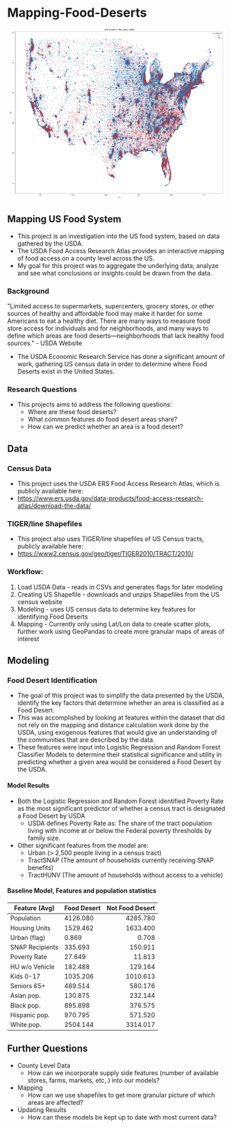 # Mapping-Food-Deserts

![Food Desert Map](Assets/FDMAP.PNG)


## Mapping US Food System
- This project is an investigation into the US food system, based on data gathered by the USDA.
- The USDA Food Access Research Atlas provides an interactive mapping of food access on a county level across the US.
- My goal for this project was to aggregate the underlying data, analyze and see what conclusions or insights could be drawn from the data.

### Background
"Limited access to supermarkets, supercenters, grocery stores, or other sources of healthy and affordable food may make it harder for some Americans to eat a healthy diet. There are many ways to measure food store access for individuals and for neighborhoods, and many ways to define which areas are food deserts—neighborhoods that lack healthy food sources." - USDA Website

- The USDA Economic Research Service has done a significant amount of work, gathering US census data in order to determine where Food Deserts exist in the United States.
### Research Questions
- This projects aims to address the following questions:
    - Where are these food deserts?
    - What common features do food desert areas share?
    - How can we predict whether an area is a food desert?

## Data

### Census Data
- This project uses the USDA ERS Food Access Research Atlas, which is publicly available here:
- https://www.ers.usda.gov/data-products/food-access-research-atlas/download-the-data/

### TIGER/line Shapefiles
- This project also uses TIGER/line shapefiles of US Census tracts, publicly available here:
- https://www2.census.gov/geo/tiger/TIGER2010/TRACT/2010/

### Workflow:
1. Load USDA Data -  reads in CSVs and generates flags for later modeling
2. Creating US Shapefile  - downloads and unzips Shapefiles from the US census website
3. Modeling  - uses US census data to determine key features for identifying Food Deserts
4. Mapping - Currently only using Lat/Lon data to create scatter plots, further work using GeoPandas to create more granular maps of areas of interest

## Modeling

### Food Desert Identification
- The goal of this project was to simplify the data presented by the USDA, identify the key factors that determine whether an area is classified as a Food Desert.
- This was accomplished by looking at features within the dataset that did not rely on the mapping and distance calculation work done by the USDA, using exogenous features that would give an understanding of the communities that are described by the data.
- These features were input into Logistic Regression and Random Forest Classifier Models to determine their  statistical significance and utility in predicting whether a given area would be considered a Food Desert by the USDA.

#### Model Results
- Both the Logistic Regression and Random Forest identified Poverty Rate as the most significant predictor of whether a census tract is designated a Food Desert by USDA
    - USDA defines Poverty Rate as: The share of the tract population living with income at or below the Federal poverty thresholds by family size.
- Other significant features from the model are:
    - Urban (> 2,500 people living in a census tract)
    - TractSNAP (The amount of households currently receiving SNAP benefits)
    - TractHUNV (The amount of households without access to a vehicle)
#### Baseline Model, Features and population statistics

Feature (Avg)| Food Desert| Not Food Desert
------------ | ---------  | --------:
Population   | 4126.080   | 4285.780
Housing Units| 1529.462   | 1633.400
Urban (flag) | 0.869 | 0.708
SNAP Recipients | 335.693 | 150.911
Poverty Rate | 27.649 | 11.813
HU w/o Vehicle| 182.488 | 129.164
Kids 0-17| 1035.206 | 1010.613
Seniors 65+ | 489.514 | 580.176
Asian pop.  | 130.875 | 232.144
Black pop.  | 895.898 | 376.575
Hispanic pop.| 970.795 | 571.520
White pop.  | 2504.144 | 3314.017




## Further Questions

- County Level Data
    - How can we incorporate supply side features (number of available stores, farms, markets, etc,.) into our models?
- Mapping
    - How can we use shapefiles to get more granular picture of which areas are affected?
- Updating Results
    - How can these models be kept up to date with most current data?
